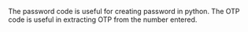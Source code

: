 The password code is useful for creating password in python.
The OTP code is useful in extracting OTP from the number entered.

